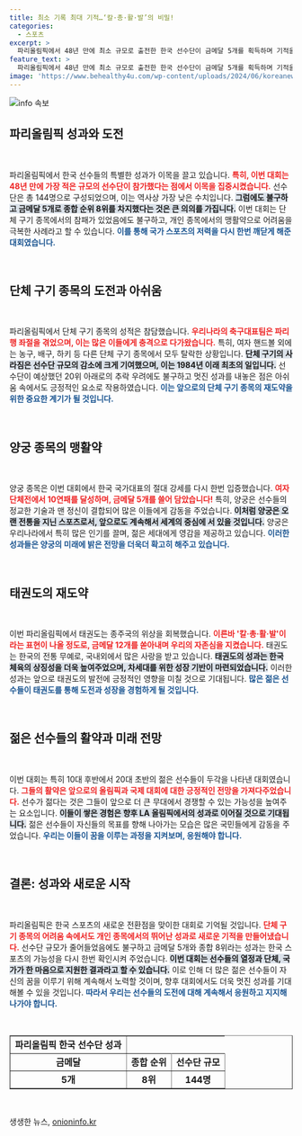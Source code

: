 ```yaml
---
title: 최소 기록 최대 기적…‘칼·총·활·발’의 비밀!
categories:
  - 스포츠
excerpt: >
  파리올림픽에서 48년 만에 최소 규모로 출전한 한국 선수단이 금메달 5개를 획득하며 기적을 실현했습니다. 축구와 농구 등 단체 구기의 탈락 속에서도 양궁과 태권도의 활약이 빛났습니다.
feature_text: >
  파리올림픽에서 48년 만에 최소 규모로 출전한 한국 선수단이 금메달 5개를 획득하며 기적을 실현했습니다. 축구와 농구 등 단체 구기의 탈락 속에서도 양궁과 태권도의 활약이 빛났습니다.
image: 'https://www.behealthy4u.com/wp-content/uploads/2024/06/koreanews.jpg'
---
```


<p><img src="https://www.behealthy4u.com/wp-content/uploads/2024/06/koreanews.jpg" alt="info 속보" /></p>

<h2 data-ke-size="size26">파리올림픽 성과와 도전</h2>

<p data-ke-size="size16">&nbsp;</p>

<p>파리올림픽에서 한국 선수들의 특별한 성과가 이목을 끌고 있습니다. <b><span style="color: #ee2323;">특히, 이번 대회는 48년 만에 가장 적은 규모의 선수단이 참가했다는 점에서 이목을 집중시켰습니다.</span></b> 선수단은 총 144명으로 구성되었으며, 이는 역사상 가장 낮은 수치입니다. <b><span style="background-color: #21538527;">그럼에도 불구하고 금메달 5개로 종합 순위 8위를 차지했다는 것은 큰 의의를 가집니다.</span></b> 이번 대회는 단체 구기 종목에서의 참패가 있었음에도 불구하고, 개인 종목에서의 맹활약으로 어려움을 극복한 사례라고 할 수 있습니다. <b><span style="color: #1a5490;">이를 통해 국가 스포츠의 저력을 다시 한번 깨닫게 해준 대회였습니다.</span></b></p>

<p data-ke-size="size16">&nbsp;</p>

<h2 data-ke-size="size26">단체 구기 종목의 도전과 아쉬움</h2>

<p data-ke-size="size16">&nbsp;</p>

<p>파리올림픽에서 단체 구기 종목의 성적은 참담했습니다. <b><span style="color: #ee2323;">우리나라의 축구대표팀은 파리행 좌절을 겪었으며, 이는 많은 이들에게 충격으로 다가왔습니다.</span></b> 특히, 여자 핸드볼 외에는 농구, 배구, 하키 등 다른 단체 구기 종목에서 모두 탈락한 상황입니다. <b><span style="background-color: #21538527;">단체 구기의 사라짐은 선수단 규모의 감소에 크게 기여했으며, 이는 1984년 이래 최초의 일입니다.</span></b> 선수단이 예상했던 20위 아래로의 추락 우려에도 불구하고 멋진 성과를 내놓은 점은 아쉬움 속에서도 긍정적인 요소로 작용하였습니다. <b><span style="color: #1a5490;">이는 앞으로의 단체 구기 종목의 재도약을 위한 중요한 계기가 될 것입니다.</span></b></p>

<p data-ke-size="size16">&nbsp;</p>

<h2 data-ke-size="size26">양궁 종목의 맹활약</h2>

<p data-ke-size="size16">&nbsp;</p>

<p>양궁 종목은 이번 대회에서 한국 국가대표의 절대 강세를 다시 한번 입증했습니다. <b><span style="color: #ee2323;">여자 단체전에서 10연패를 달성하며, 금메달 5개를 쓸어 담았습니다!</span></b> 특히, 양궁은 선수들의 정교한 기술과 맨 정신이 결합되어 많은 이들에게 감동을 주었습니다. <b><span style="background-color: #21538527;">이처럼 양궁은 오랜 전통을 지닌 스포츠로서, 앞으로도 계속해서 세계의 중심에 서 있을 것입니다.</span></b> 양궁은 우리나라에서 특히 많은 인기를 끌며, 젊은 세대에게 영감을 제공하고 있습니다. <b><span style="color: #1a5490;">이러한 성과들은 양궁의 미래에 밝은 전망을 더욱더 확고히 해주고 있습니다.</span></b></p>

<p data-ke-size="size16">&nbsp;</p>

<h2 data-ke-size="size26">태권도의 재도약</h2>

<p data-ke-size="size16">&nbsp;</p>

<p>이번 파리올림픽에서 태권도는 종주국의 위상을 회복했습니다. <b><span style="color: #ee2323;">이른바 '칼·총·활·발'이라는 표현이 나올 정도로, 금메달 12개를 쏟아내며 우리의 자존심을 지켰습니다.</span></b> 태권도는 한국의 전통 무예로, 국내외에서 많은 사랑을 받고 있습니다. <b><span style="background-color: #21538527;">태권도의 성과는 한국 체육의 상징성을 더욱 높여주었으며, 차세대를 위한 성장 기반이 마련되었습니다.</span></b> 이러한 성과는 앞으로 태권도의 발전에 긍정적인 영향을 미칠 것으로 기대됩니다. <b><span style="color: #1a5490;">많은 젊은 선수들이 태권도를 통해 도전과 성장을 경험하게 될 것입니다.</span></b></p>

<p data-ke-size="size16">&nbsp;</p>

<h2 data-ke-size="size26">젊은 선수들의 활약과 미래 전망</h2>

<p data-ke-size="size16">&nbsp;</p>

<p>이번 대회는 특히 10대 후반에서 20대 초반의 젊은 선수들이 두각을 나타낸 대회였습니다. <b><span style="color: #ee2323;">그들의 활약은 앞으로의 올림픽과 국제 대회에 대한 긍정적인 전망을 가져다주었습니다.</span></b> 선수가 젊다는 것은 그들이 앞으로 더 큰 무대에서 경쟁할 수 있는 가능성을 높여주는 요소입니다. <b><span style="background-color: #21538527;">이들이 쌓은 경험은 향후 LA 올림픽에서의 성과로 이어질 것으로 기대됩니다.</span></b> 젊은 선수들이 자신들의 목표를 향해 나아가는 모습은 많은 국민들에게 감동을 주었습니다. <b><span style="color: #1a5490;">우리는 이들이 꿈을 이루는 과정을 지켜보며, 응원해야 합니다.</span></b></p>

<p data-ke-size="size16">&nbsp;</p>

<h2 data-ke-size="size26">결론: 성과와 새로운 시작</h2>

<p data-ke-size="size16">&nbsp;</p>

<p>파리올림픽은 한국 스포츠의 새로운 전환점을 맞이한 대회로 기억될 것입니다. <b><span style="color: #ee2323;">단체 구기 종목의 어려움 속에서도 개인 종목에서의 뛰어난 성과로 새로운 기적을 만들어냈습니다.</span></b> 선수단 규모가 줄어들었음에도 불구하고 금메달 5개와 종합 8위라는 성과는 한국 스포츠의 가능성을 다시 한번 확인시켜 주었습니다. <b><span style="background-color: #21538527;">이번 대회는 선수들의 열정과 단체, 국가가 한 마음으로 지원한 결과라고 할 수 있습니다.</span></b> 이로 인해 더 많은 젊은 선수들이 자신의 꿈을 이루기 위해 계속해서 노력할 것이며, 향후 대회에서도 더욱 멋진 성과를 기대해볼 수 있을 것입니다. <b><span style="color: #1a5490;">따라서 우리는 선수들의 도전에 대해 계속해서 응원하고 지지해 나가야 합니다.</span></b></p>

<p data-ke-size="size16">&nbsp;</p>

<table border="1" style="width: 100%;">
<tr>
<td style="text-align: center; height: 17px;"><b>파리올림픽 한국 선수단 성과</b></td>
</tr>
<tr>
<td style="text-align: center; height: 17px;"><b>금메달</b></td>
<td style="text-align: center; height: 17px;"><b>종합 순위</b></td>
<td style="text-align: center; height: 17px;"><b>선수단 규모</b></td>
</tr>
<tr>
<td style="text-align: center; height: 17px;"><b>5개</b></td>
<td style="text-align: center; height: 17px;"><b>8위</b></td>
<td style="text-align: center; height: 17px;"><b>144명</b></td>
</tr>
</table>

<p data-ke-size="size16">&nbsp;</p>
생생한 뉴스, <a href="https://onioninfo.kr" rel="dofollow">onioninfo.kr</a>


